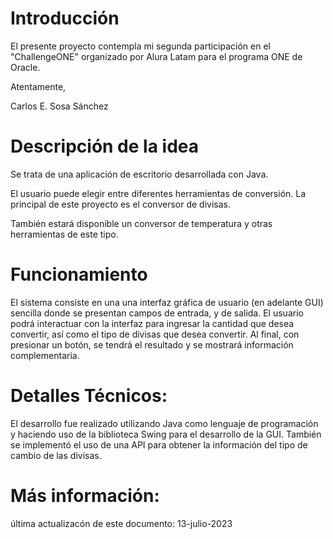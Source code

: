 # Introducción

El presente proyecto contempla mi segunda participación en el "ChallengeONE" organizado por Alura Latam para el programa ONE de Oracle.

Atentamente,

Carlos E. Sosa Sánchez

# Descripción de la idea
Se trata de una aplicación de escritorio desarrollada con Java.

El usuario puede elegir entre diferentes herramientas de conversión. La principal de este proyecto es el conversor de divisas. 

También estará disponible un conversor de temperatura y otras herramientas de este tipo.

# Funcionamiento
El sistema consiste en una una interfaz gráfica de usuario (en adelante GUI) sencilla donde se presentan campos de entrada, y de salida. El usuario podrá interactuar con la interfaz para ingresar la cantidad que desea convertir, así como el tipo de divisas que desea convertir. Al final, con presionar un botón, se tendrá el resultado y se mostrará información complementaria. 

# Detalles Técnicos:
El desarrollo fue realizado utilizando Java como lenguaje de programación y haciendo uso de la biblioteca Swing para el desarrollo de la GUI. También se implementó el uso de una API para obtener la información del tipo de cambio de las divisas.

# Más información:
última actualizacón de este documento: 13-julio-2023